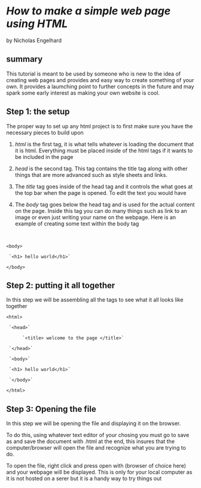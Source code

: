 # *How to make a simple web page using HTML*

by Nicholas Engelhard

## summary 
This tutorial is meant to be used by someone who is new to the idea of creating web pages and provides and easy way to create something of your own. It provides a laumching point to further concepts in the future and may spark some early interest as making your own website is cool.

## Step 1: the setup
The proper way to set up any html project is to first make sure you have the necessary pieces to build upon

1. *html* is the first tag, it is what tells whatever is loading the document that it is html. Everything must be placed inside of the html tags if it wants to be included in the page

2. *head* is the second tag. This tag contains the title tag along with other things that are more advanced such as style sheets and links.

3. The *title* tag goes inside of the head tag and it controls the what goes at the top bar when the page is opened. To edit the text you would have <title> Text For Title Here </title>

4. The *body* tag goes below the head tag and is used for the actual content on the page. Inside this tag you can do many things such as link to an image or even just writing your name on the webpage. Here is an example of creating some text within the body tag 
</br>

`<body>`

     `<h1> hello world</h1>`
  
 `</body>`
 
 ## Step 2: putting it all together
 In this step we will be assembling all the tags to see what it all looks like together
 
 `<html>`
 
     `<head>`
     
          `<title> welcome to the page </title>`
          
     `</head>`
 
     `<body>`

     `<h1> hello world</h1>`
  
     `</body>`
     
 `</html>`
 
 
 ## Step 3: Opening the file
 In this step we will be opening the file and displaying it on the browser.
 
 To do this, using whatever text editor of your chosing you must go to save as and save the document with .html at the end, this insures that the computer/browser will open the file and recognize what you are trying to do.
 
 To open the file, right click and press open with (browser of choice here) and your webpage will be displayed. This is only for your local computer as it is not hosted on a serer but it is a handy way to try things out
 
 

